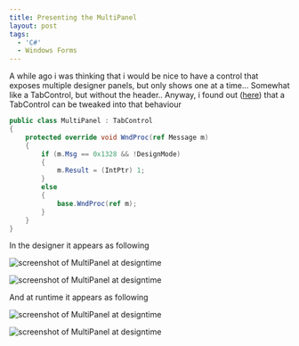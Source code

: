 ```yaml
---
title: Presenting the MultiPanel
layout: post
tags:
  - 'C#'
  - Windows Forms
---
```

A while ago i was thinking that i would be nice to have a control that exposes multiple designer panels, but only shows one at a time... Somewhat like a TabControl, but without the header.. Anyway, i found out ([here](http://forums.microsoft.com/MSDN/ShowPost.aspx?PostID=1518961&SiteID=1)) that a TabControl can be tweaked into that behaviour

```csharp
public class MultiPanel : TabControl
{
	protected override void WndProc(ref Message m)
	{
		if (m.Msg == 0x1328 && !DesignMode)
		{
			m.Result = (IntPtr) 1;
		}
		else
		{
			base.WndProc(ref m);
		}
	}
}
```

In the designer it appears as following

![screenshot of MultiPanel at designtime](http://www.timvw.be/wp-content/images/MultiPanel1.gif)
  
![screenshot of MultiPanel at designtime](http://www.timvw.be/wp-content/images/MultiPanel2.gif)

And at runtime it appears as following

![screenshot of MultiPanel at designtime](http://www.timvw.be/wp-content/images/MultiPanel3.gif)
  
![screenshot of MultiPanel at designtime](http://www.timvw.be/wp-content/images/MultiPanel4.gif)
